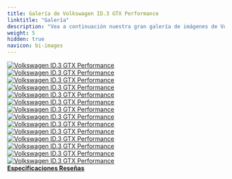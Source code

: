 ```yaml
---
title: Galería de Volkswagen ID.3 GTX Performance
linktitle: "Galería"
description: "Vea a continuación nuestra gran galería de imágenes de Volkswagen ID.3 GTX Performance. Haga clic en las imágenes para versiones en alta resolución."
weight: 5
hidden: true
navicon: bi-images
---
```

<!-- markdownlint-disable MD033 -->
<div class="row" id ="my-gallery">
	<div class="pswp-grid-item col-6 col-md-4">
		<a href="https://media.evkx.net/multimedia/models/volkswagen/id.3/id.3_gtx_performance/details_1.jpg"
data-pswp-src="https://media.evkx.net/multimedia/models/volkswagen/id.3/id.3_gtx_performance/details_1.jpg"
data-pswp-width="3000"
data-pswp-height="2000" 
target="_blank">
			<img src="https://media.evkx.net/multimedia/models/volkswagen/id.3/id.3_gtx_performance/details_1_xst.jpg" alt="Volkswagen ID.3 GTX Performance" class="img-fluid " />
		</a>
	</div>
	<div class="pswp-grid-item col-6 col-md-4">
		<a href="https://media.evkx.net/multimedia/models/volkswagen/id.3/id.3_gtx_performance/exterior_1.jpg"
data-pswp-src="https://media.evkx.net/multimedia/models/volkswagen/id.3/id.3_gtx_performance/exterior_1.jpg"
data-pswp-width="3000"
data-pswp-height="2000" 
target="_blank">
			<img src="https://media.evkx.net/multimedia/models/volkswagen/id.3/id.3_gtx_performance/exterior_1_xst.jpg" alt="Volkswagen ID.3 GTX Performance" class="img-fluid " />
		</a>
	</div>
	<div class="pswp-grid-item col-6 col-md-4">
		<a href="https://media.evkx.net/multimedia/models/volkswagen/id.3/id.3_gtx_performance/exterior_2.jpg"
data-pswp-src="https://media.evkx.net/multimedia/models/volkswagen/id.3/id.3_gtx_performance/exterior_2.jpg"
data-pswp-width="3000"
data-pswp-height="2000" 
target="_blank">
			<img src="https://media.evkx.net/multimedia/models/volkswagen/id.3/id.3_gtx_performance/exterior_2_xst.jpg" alt="Volkswagen ID.3 GTX Performance" class="img-fluid " />
		</a>
	</div>
	<div class="pswp-grid-item col-6 col-md-4">
		<a href="https://media.evkx.net/multimedia/models/volkswagen/id.3/id.3_gtx_performance/exterior_3.jpg"
data-pswp-src="https://media.evkx.net/multimedia/models/volkswagen/id.3/id.3_gtx_performance/exterior_3.jpg"
data-pswp-width="3000"
data-pswp-height="2000" 
target="_blank">
			<img src="https://media.evkx.net/multimedia/models/volkswagen/id.3/id.3_gtx_performance/exterior_3_xst.jpg" alt="Volkswagen ID.3 GTX Performance" class="img-fluid " />
		</a>
	</div>
	<div class="pswp-grid-item col-6 col-md-4">
		<a href="https://media.evkx.net/multimedia/models/volkswagen/id.3/id.3_gtx_performance/exterior_4.jpg"
data-pswp-src="https://media.evkx.net/multimedia/models/volkswagen/id.3/id.3_gtx_performance/exterior_4.jpg"
data-pswp-width="3000"
data-pswp-height="2000" 
target="_blank">
			<img src="https://media.evkx.net/multimedia/models/volkswagen/id.3/id.3_gtx_performance/exterior_4_xst.jpg" alt="Volkswagen ID.3 GTX Performance" class="img-fluid " />
		</a>
	</div>
	<div class="pswp-grid-item col-6 col-md-4">
		<a href="https://media.evkx.net/multimedia/models/volkswagen/id.3/id.3_gtx_performance/exterior_5.jpg"
data-pswp-src="https://media.evkx.net/multimedia/models/volkswagen/id.3/id.3_gtx_performance/exterior_5.jpg"
data-pswp-width="3000"
data-pswp-height="2000" 
target="_blank">
			<img src="https://media.evkx.net/multimedia/models/volkswagen/id.3/id.3_gtx_performance/exterior_5_xst.jpg" alt="Volkswagen ID.3 GTX Performance" class="img-fluid " />
		</a>
	</div>
	<div class="pswp-grid-item col-6 col-md-4">
		<a href="https://media.evkx.net/multimedia/models/volkswagen/id.3/id.3_gtx_performance/frontseats_1.jpg"
data-pswp-src="https://media.evkx.net/multimedia/models/volkswagen/id.3/id.3_gtx_performance/frontseats_1.jpg"
data-pswp-width="3000"
data-pswp-height="2000" 
target="_blank">
			<img src="https://media.evkx.net/multimedia/models/volkswagen/id.3/id.3_gtx_performance/frontseats_1_xst.jpg" alt="Volkswagen ID.3 GTX Performance" class="img-fluid " />
		</a>
	</div>
	<div class="pswp-grid-item col-6 col-md-4">
		<a href="https://media.evkx.net/multimedia/models/volkswagen/id.3/id.3_gtx_performance/headlights_1.jpg"
data-pswp-src="https://media.evkx.net/multimedia/models/volkswagen/id.3/id.3_gtx_performance/headlights_1.jpg"
data-pswp-width="3000"
data-pswp-height="2000" 
target="_blank">
			<img src="https://media.evkx.net/multimedia/models/volkswagen/id.3/id.3_gtx_performance/headlights_1_xst.jpg" alt="Volkswagen ID.3 GTX Performance" class="img-fluid " />
		</a>
	</div>
	<div class="pswp-grid-item col-6 col-md-4">
		<a href="https://media.evkx.net/multimedia/models/volkswagen/id.3/id.3_gtx_performance/interior_1.jpg"
data-pswp-src="https://media.evkx.net/multimedia/models/volkswagen/id.3/id.3_gtx_performance/interior_1.jpg"
data-pswp-width="3000"
data-pswp-height="2000" 
target="_blank">
			<img src="https://media.evkx.net/multimedia/models/volkswagen/id.3/id.3_gtx_performance/interior_1_xst.jpg" alt="Volkswagen ID.3 GTX Performance" class="img-fluid " />
		</a>
	</div>
	<div class="pswp-grid-item col-6 col-md-4">
		<a href="https://media.evkx.net/multimedia/models/volkswagen/id.3/id.3_gtx_performance/main_1.jpg"
data-pswp-src="https://media.evkx.net/multimedia/models/volkswagen/id.3/id.3_gtx_performance/main_1.jpg"
data-pswp-width="3000"
data-pswp-height="2000" 
target="_blank">
			<img src="https://media.evkx.net/multimedia/models/volkswagen/id.3/id.3_gtx_performance/main_1_xst.jpg" alt="Volkswagen ID.3 GTX Performance" class="img-fluid " />
		</a>
	</div>
	<div class="pswp-grid-item col-6 col-md-4">
		<a href="https://media.evkx.net/multimedia/models/volkswagen/id.3/id.3_gtx_performance/screens_1.jpg"
data-pswp-src="https://media.evkx.net/multimedia/models/volkswagen/id.3/id.3_gtx_performance/screens_1.jpg"
data-pswp-width="3000"
data-pswp-height="2000" 
target="_blank">
			<img src="https://media.evkx.net/multimedia/models/volkswagen/id.3/id.3_gtx_performance/screens_1_xst.jpg" alt="Volkswagen ID.3 GTX Performance" class="img-fluid " />
		</a>
	</div>
	<div class="pswp-grid-item col-6 col-md-4">
		<a href="https://media.evkx.net/multimedia/models/volkswagen/id.3/id.3_gtx_performance/screens_2.jpg"
data-pswp-src="https://media.evkx.net/multimedia/models/volkswagen/id.3/id.3_gtx_performance/screens_2.jpg"
data-pswp-width="3000"
data-pswp-height="2000" 
target="_blank">
			<img src="https://media.evkx.net/multimedia/models/volkswagen/id.3/id.3_gtx_performance/screens_2_xst.jpg" alt="Volkswagen ID.3 GTX Performance" class="img-fluid " />
		</a>
	</div>
	<div class="pswp-grid-item col-6 col-md-4">
		<a href="https://media.evkx.net/multimedia/models/volkswagen/id.3/id.3_gtx_performance/secondrowseats_1.jpg"
data-pswp-src="https://media.evkx.net/multimedia/models/volkswagen/id.3/id.3_gtx_performance/secondrowseats_1.jpg"
data-pswp-width="3000"
data-pswp-height="2000" 
target="_blank">
			<img src="https://media.evkx.net/multimedia/models/volkswagen/id.3/id.3_gtx_performance/secondrowseats_1_xst.jpg" alt="Volkswagen ID.3 GTX Performance" class="img-fluid " />
		</a>
	</div>
	<div class="pswp-grid-item col-6 col-md-4">
		<a href="https://media.evkx.net/multimedia/models/volkswagen/id.3/id.3_gtx_performance/wheels_1.jpg"
data-pswp-src="https://media.evkx.net/multimedia/models/volkswagen/id.3/id.3_gtx_performance/wheels_1.jpg"
data-pswp-width="3000"
data-pswp-height="2000" 
target="_blank">
			<img src="https://media.evkx.net/multimedia/models/volkswagen/id.3/id.3_gtx_performance/wheels_1_xst.jpg" alt="Volkswagen ID.3 GTX Performance" class="img-fluid " />
		</a>
	</div>
</div>
<script type="module">
  import PhotoSwipeLightbox from '/js/photoswipe-lightbox.esm.js';
    const lightbox = new PhotoSwipeLightbox({
       gallery: '#my-gallery',
        children: 'a',
        pswpModule: () => import('/js/photoswipe.esm.js')
    });
lightbox.init();
</script>
<div class="mt-3 mb-3">
<a href="../specifications/" class="text-decoration-none text-black">
<strong><i class="bi-arrow-left"></i> Especificaciones </strong>
</a>
<a href="../reviews/" class="text-decoration-none text-black float-end">
<strong>Reseñas <i class="bi-arrow-right"></i></strong>
</a>
</div>
